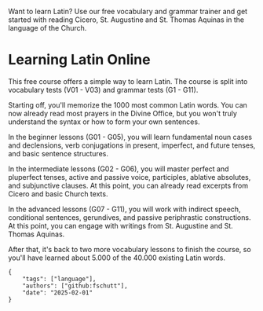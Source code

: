 Want to learn Latin? Use our free vocabulary and grammar trainer
and get started with reading Cicero, St. Augustine and St. Thomas Aquinas in 
the language of the Church. 

# Learning Latin Online

This free course offers a simple way to learn Latin. The course is split into 
vocabulary tests (V01 - V03) and grammar tests (G1 - G11). 

Starting off, you'll memorize the 1000 most common Latin words. You can now already read 
most prayers in the Divine Office, but you won't truly understand the syntax or how 
to form your own sentences.

In the beginner lessons (G01 - G05), you will learn fundamental noun cases and declensions, 
verb conjugations in present, imperfect, and future tenses, and basic sentence structures. 

In the intermediate lessons (G02 - G06), you will master perfect and pluperfect tenses, active 
and passive voice, participles, ablative absolutes, and subjunctive clauses. At this point, you 
can already read excerpts from Cicero and basic Church texts.

In the advanced lessons (G07 - G11), you will work with indirect speech, conditional sentences, 
gerundives, and passive periphrastic constructions. At this point, you can engage with writings from 
St. Augustine and St. Thomas Aquinas.

After that, it's back to two more vocabulary lessons to finish the course, so you'll have learned
about 5.000 of the 40.000 existing Latin words.

```
{
    "tags": ["language"],
    "authors": ["github:fschutt"],
    "date": "2025-02-01"
}
```
